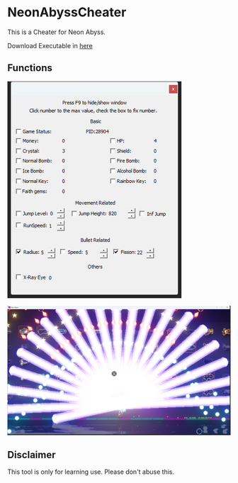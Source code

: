 # NeonAbyssCheater

This is a Cheater for Neon Abyss.

Download Executable in [here](https://github.com/2Mw/NeonAbyssCheater/releases)

## Functions

![image-20231203171713728](README.assets/image-20231203171713728.png)



![image-20231203171656849](README.assets/image-20231203171656849.png)


## Disclaimer

This tool is only for learning use. Please don't abuse this.